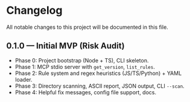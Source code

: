 # Changelog

All notable changes to this project will be documented in this file.

## 0.1.0 — Initial MVP (Risk Audit)
- Phase 0: Project bootstrap (Node + TS), CLI skeleton.
- Phase 1: MCP stdio server with `get_version`, `list_rules`.
- Phase 2: Rule system and regex heuristics (JS/TS/Python) + YAML loader.
- Phase 3: Directory scanning, ASCII report, JSON output, CLI `--scan`.
- Phase 4: Helpful fix messages, config file support, docs.
